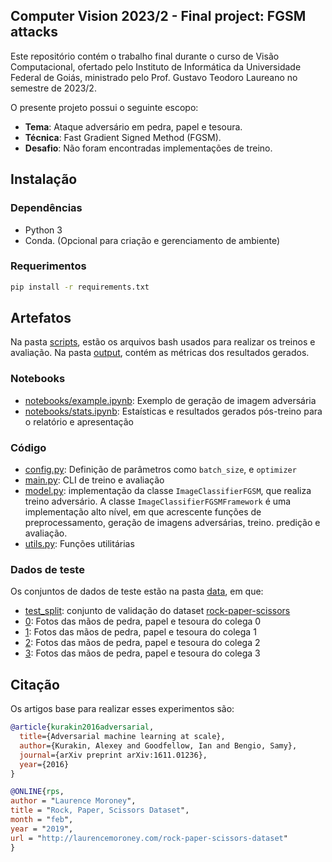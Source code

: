 ## Computer Vision 2023/2 - Final project: FGSM attacks

Este repositório contém o trabalho final durante o curso de Visão Computacional, ofertado pelo Instituto de Informática da Universidade Federal de Goiás, ministrado pelo Prof. Gustavo Teodoro Laureano no semestre de 2023/2.

O presente projeto possui o seguinte escopo:
- **Tema**: Ataque adversário em pedra, papel e tesoura.
- **Técnica**: Fast Gradient Signed Method (FGSM).
- **Desafio**: Não foram encontradas implementações de treino.

## Instalação
### Dependências

- Python 3
- Conda. (Opcional para criação e gerenciamento de ambiente)

### Requerimentos

```bash
pip install -r requirements.txt
```

## Artefatos
Na pasta [scripts](scripts), estão os arquivos bash usados para realizar os treinos e avaliação.
Na pasta [output](output), contém as métricas dos resultados gerados.

### Notebooks
- [notebooks/example.ipynb](notebooks/example.ipynb): Exemplo de geração de imagem adversária
- [notebooks/stats.ipynb](notebooks/stats.ipynb): Estaísticas e resultados gerados pós-treino para o relatório e apresentação

### Código
- [config.py](config.py): Definição de parâmetros como `batch_size`, e `optimizer`
- [main.py](main.py): CLI de treino e avaliação
- [model.py](model.py): implementação da classe `ImageClassifierFGSM`, que realiza treino adversário. A classe `ImageClassifierFGSMFramework` é uma implementação alto nível, em que acrescente funções de preprocessamento, geração de imagens adversárias, treino. predição e avaliação.
- [utils.py](utils.py): Funções utilitárias

### Dados de teste
Os conjuntos de dados de teste estão na pasta [data](data), em que:
- [test_split](data/test_split): conjunto de validação do dataset [rock-paper-scissors](https://laurencemoroney.com/datasets.html)
- [0](data/0): Fotos das mãos de pedra, papel e tesoura do colega 0
- [1](data/1): Fotos das mãos de pedra, papel e tesoura do colega 1
- [2](data/2): Fotos das mãos de pedra, papel e tesoura do colega 2
- [3](data/3): Fotos das mãos de pedra, papel e tesoura do colega 3

## Citação
Os artigos base para realizar esses experimentos são:
```bibtex
@article{kurakin2016adversarial,
  title={Adversarial machine learning at scale},
  author={Kurakin, Alexey and Goodfellow, Ian and Bengio, Samy},
  journal={arXiv preprint arXiv:1611.01236},
  year={2016}
}

@ONLINE{rps,
author = "Laurence Moroney",
title = "Rock, Paper, Scissors Dataset",
month = "feb",
year = "2019",
url = "http://laurencemoroney.com/rock-paper-scissors-dataset"
}
```
